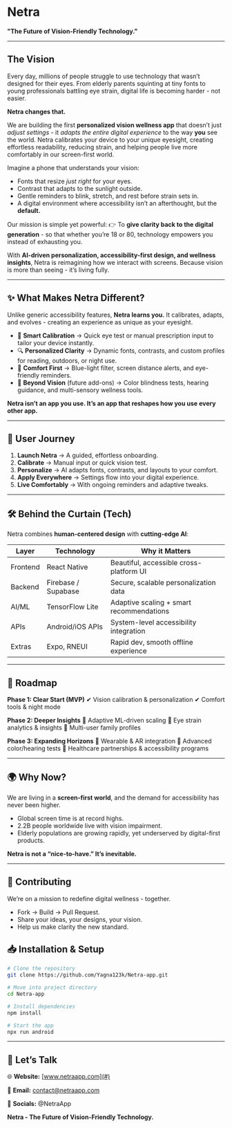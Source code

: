 # Netra

**"The Future of Vision-Friendly Technology."**

---

## The Vision

Every day, millions of people struggle to use technology that wasn’t designed for their eyes. From elderly parents squinting at tiny fonts to young professionals battling eye strain, digital life is becoming harder - not easier.

**Netra changes that.**

We are building the first **personalized vision wellness app** that doesn’t just *adjust settings* - it *adapts the entire digital experience* to the way **you** see the world. Netra calibrates your device to your unique eyesight, creating effortless readability, reducing strain, and helping people live more comfortably in our screen-first world.

Imagine a phone that understands your vision:

* Fonts that resize *just right* for your eyes.
* Contrast that adapts to the sunlight outside.
* Gentle reminders to blink, stretch, and rest before strain sets in.
* A digital environment where accessibility isn’t an afterthought, but the **default.**

Our mission is simple yet powerful:
👉 To **give clarity back to the digital generation** - so that whether you’re 18 or 80, technology empowers you instead of exhausting you.

With **AI-driven personalization, accessibility-first design, and wellness insights**, Netra is reimagining how we interact with screens. Because vision is more than seeing - it’s living fully.

---

## ✨ What Makes Netra Different?

Unlike generic accessibility features, **Netra learns you.**
It calibrates, adapts, and evolves - creating an experience as unique as your eyesight.

* 📏 **Smart Calibration** → Quick eye test or manual prescription input to tailor your device instantly.
* 🔍 **Personalized Clarity** → Dynamic fonts, contrasts, and custom profiles for reading, outdoors, or night use.
* 🌙 **Comfort First** → Blue-light filter, screen distance alerts, and eye-friendly reminders.
* 🎨 **Beyond Vision** (future add-ons) → Color blindness tests, hearing guidance, and multi-sensory wellness tools.

**Netra isn’t an app you use. It’s an app that reshapes how you use every other app.**

---

## 🔄 User Journey

1. **Launch Netra** → A guided, effortless onboarding.
2. **Calibrate** → Manual input or quick vision test.
3. **Personalize** → AI adapts fonts, contrasts, and layouts to your comfort.
4. **Apply Everywhere** → Settings flow into your digital experience.
5. **Live Comfortably** → With ongoing reminders and adaptive tweaks.

---

## 🛠️ Behind the Curtain (Tech)

Netra combines **human-centered design** with **cutting-edge AI**:

| Layer    | Technology          | Why it Matters                           |
| -------- | ------------------- | ---------------------------------------- |
| Frontend | React Native        | Beautiful, accessible cross-platform UI  |
| Backend  | Firebase / Supabase | Secure, scalable personalization data    |
| AI/ML    | TensorFlow Lite     | Adaptive scaling + smart recommendations |
| APIs     | Android/iOS APIs    | System-level accessibility integration   |
| Extras   | Expo, RNEUI         | Rapid dev, smooth offline experience     |

---

## 🚀 Roadmap

**Phase 1: Clear Start (MVP)**
✔ Vision calibration & personalization
✔ Comfort tools & night mode

**Phase 2: Deeper Insights**
🔹 Adaptive ML-driven scaling
🔹 Eye strain analytics & insights
🔹 Multi-user family profiles

**Phase 3: Expanding Horizons**
🔹 Wearable & AR integration
🔹 Advanced color/hearing tests
🔹 Healthcare partnerships & accessibility programs

---

## 🌍 Why Now?

We are living in a **screen-first world**, and the demand for accessibility has never been higher.

* Global screen time is at record highs.
* 2.2B people worldwide live with vision impairment.
* Elderly populations are growing rapidly, yet underserved by digital-first products.

**Netra is not a “nice-to-have.” It’s inevitable.**

---

## 🤝 Contributing

We’re on a mission to redefine digital wellness - together.

* Fork → Build → Pull Request.
* Share your ideas, your designs, your vision.
* Help us make clarity the new standard.

## 📥 Installation & Setup
```bash
# Clone the repository
git clone https://github.com/Yagna123k/Netra-app.git

# Move into project directory
cd Netra-app

# Install dependencies
npm install

# Start the app
npx run android
```

---

## 📩 Let’s Talk

  🌐 **Website:** [www.netraapp.com](#)

📩 **Email:** [contact@netraapp.com](mailto:contact@netraapp.com)

🔗 **Socials:** @NetraApp


**Netra  -  The Future of Vision-Friendly Technology.**
